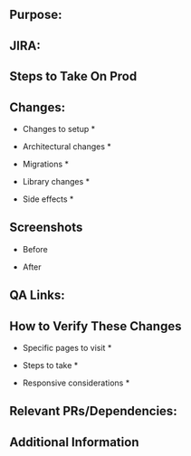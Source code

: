 ## Purpose:


## JIRA:


## Steps to Take On Prod


## Changes:
* Changes to setup
  *

* Architectural changes
  *

* Migrations
  *

* Library changes
  *

* Side effects
  *

## Screenshots
* Before

* After


## QA Links:


## How to Verify These Changes
* Specific pages to visit
  *

* Steps to take
  *

* Responsive considerations
  *


## Relevant PRs/Dependencies:


## Additional Information
